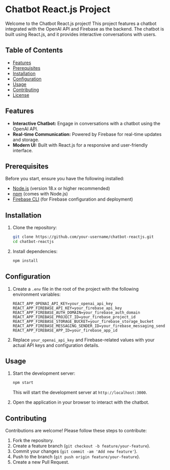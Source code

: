 

# Chatbot React.js Project

Welcome to the Chatbot React.js project! This project features a chatbot integrated with the OpenAI API and Firebase as the backend. The chatbot is built using React.js, and it provides interactive conversations with users.

## Table of Contents

- [Features](#features)
- [Prerequisites](#prerequisites)
- [Installation](#installation)
- [Configuration](#configuration)
- [Usage](#usage)
- [Contributing](#contributing)
- [License](#license)

## Features

- **Interactive Chatbot:** Engage in conversations with a chatbot using the OpenAI API.
- **Real-time Communication:** Powered by Firebase for real-time updates and storage.
- **Modern UI:** Built with React.js for a responsive and user-friendly interface.

## Prerequisites

Before you start, ensure you have the following installed:

- [Node.js](https://nodejs.org/) (version 18.x or higher recommended)
- [npm](https://www.npmjs.com/) (comes with Node.js)
- [Firebase CLI](https://firebase.google.com/docs/cli) (for Firebase configuration and deployment)

## Installation

1. Clone the repository:

    ```bash
    git clone https://github.com/your-username/chatbot-reactjs.git
    cd chatbot-reactjs
    ```

2. Install dependencies:

    ```bash
    npm install
    ```

## Configuration

1. Create a `.env` file in the root of the project with the following environment variables:

    ```env
    REACT_APP_OPENAI_API_KEY=your_openai_api_key
    REACT_APP_FIREBASE_API_KEY=your_firebase_api_key
    REACT_APP_FIREBASE_AUTH_DOMAIN=your_firebase_auth_domain
    REACT_APP_FIREBASE_PROJECT_ID=your_firebase_project_id
    REACT_APP_FIREBASE_STORAGE_BUCKET=your_firebase_storage_bucket
    REACT_APP_FIREBASE_MESSAGING_SENDER_ID=your_firebase_messaging_sender_id
    REACT_APP_FIREBASE_APP_ID=your_firebase_app_id
    ```

2. Replace `your_openai_api_key` and Firebase-related values with your actual API keys and configuration details.

## Usage

1. Start the development server:

    ```bash
    npm start
    ```

    This will start the development server at `http://localhost:3000`.

2. Open the application in your browser to interact with the chatbot.

## Contributing

Contributions are welcome! Please follow these steps to contribute:

1. Fork the repository.
2. Create a feature branch (`git checkout -b feature/your-feature`).
3. Commit your changes (`git commit -am 'Add new feature'`).
4. Push to the branch (`git push origin feature/your-feature`).
5. Create a new Pull Request.


